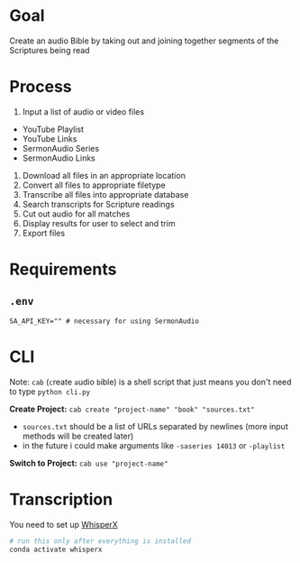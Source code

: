 # Goal

Create an audio Bible by taking out and joining together segments of the Scriptures being read

# Process

1. Input a list of audio or video files
- YouTube Playlist
- YouTube Links
- SermonAudio Series
- SermonAudio Links
1. Download all files in an appropriate location
2. Convert all files to appropriate filetype
3. Transcribe all files into appropriate database
4. Search transcripts for Scripture readings
5. Cut out audio for all matches
6. Display results for user to select and trim
7. Export files

# Requirements

## `.env`

```env
SA_API_KEY="" # necessary for using SermonAudio
```

# CLI

Note: `cab` (`c`reate `a`udio `b`ible) is a shell script that just means you don't need to type `python cli.py`

**Create Project:** `cab create "project-name" "book" "sources.txt"`
- `sources.txt` should be a list of URLs separated by newlines (more input methods will be created later)
- in the future i could make arguments like `-saseries 14013` or `-playlist `

**Switch to Project:** `cab use "project-name"`

# Transcription

You need to set up [WhisperX](https://github.com/m-bain/whisperX)
```bash
# run this only after everything is installed
conda activate whisperx
```
